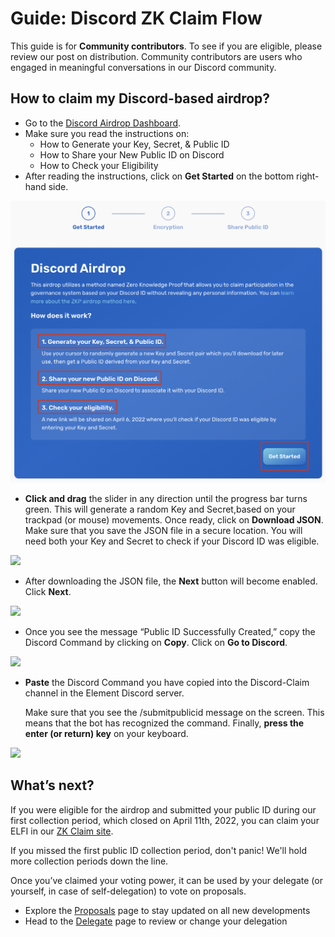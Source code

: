 # Guide: Discord ZK Claim Flow

This guide is for **Community contributors**. To see if you are eligible, please review our post on distribution. Community contributors are users who engaged in meaningful conversations in our Discord community.

## How to claim my Discord-based airdrop?

* Go to the [Discord Airdrop Dashboard](https://gov.element.fi/zk/discord/).
* Make sure you read the instructions on:
    * How to Generate your Key, Secret, & Public ID
    * How to Share your New Public ID on Discord
    * How to Check your Eligibility
* After reading the instructions, click on **Get Started** on the bottom right-hand side.

![](<../../.gitbook/assets/Screen Shot 2022-04-01 at 08.30.42.png>)

* **Click and drag** the slider in any direction until the progress bar turns green. This will generate a random Key and Secret,based on your trackpad (or mouse) movements. Once ready, click on **Download JSON**. Make sure that you save the JSON file in a secure location. You will need both your Key and Secret to check if your Discord ID was eligible.

![](../../.gitbook/assets/guides/discord\_2.jpeg)

* After downloading the JSON file, the **Next** button will become enabled. Click **Next**.

![](../../.gitbook/assets/guides/discord\_3.jpeg)

* Once you see the message “Public ID Successfully Created,” copy the Discord Command by clicking on **Copy**. Click on **Go to Discord**.

![](../../.gitbook/assets/guides/discord\_4.jpeg)

* **Paste** the Discord Command you have copied into the Discord-Claim channel in the Element Discord server.

    Make sure that you see the /submitpublicid message on the screen. This means that the bot has recognized the command. Finally, **press the enter (or return) key** on your keyboard.

![](../../.gitbook/assets/guides/discord\_5.jpeg)

## What’s next?

If you were eligible for the airdrop and submitted your public ID during our first collection period, which closed on April 11th, 2022, you can claim your ELFI in our [ZK Claim site](https://gov.element.fi/zkclaim).

If you missed the first public ID collection period, don't panic! We'll hold more collection periods down the line.

Once you’ve claimed your voting power, it can be used by your delegate (or yourself, in case of self-delegation) to vote on proposals.

* Explore the [Proposals](https://gov.element.fi/proposals) page to stay updated on all new developments
* Head to the [Delegate](https://gov.element.fi/delegate) page to review or change your delegation
